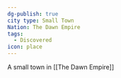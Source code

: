 ```yaml
---
dg-publish: true
city type: Small Town
Nation: The Dawn Empire
tags:
  - Discovered
icon: place
---
```

A small town in [[The Dawn Empire]]

